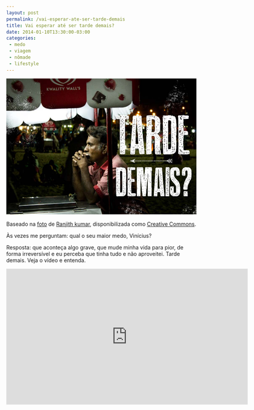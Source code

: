 ```yaml
---
layout: post
permalink: /vai-esperar-ate-ser-tarde-demais
title: Vai esperar até ser tarde demais?
date: 2014-01-10T13:30:00-03:00
categories:
 - medo
 - viagem
 - nômade
 - lifestyle
---
```

<div class="center">
  <img src="/images/tarde-demais.jpg" height="360" width="640">
  <p>
  Baseado na <a href="http://500px.com/photo/29026737">foto</a> de <a href="http://500px.com/mysticpixels">Ranjith kumar</a>, disponibilizada como <a href="http://creativecommons.org/licenses/by/3.0/br/">Creative Commons</a>.
  </p>
</div>

Às vezes me perguntam: qual o seu maior medo, Vinícius? 

Resposta: que aconteça algo grave, que mude minha vida para pior, de forma irreversível e eu perceba que tinha tudo e não aproveitei. Tarde demais. Veja o vídeo e entenda.

<div class="center">
<iframe width="640" height="360" src="http://www.youtube.com/embed/Zyzcosdan8I" frameborder="0" allowfullscreen></iframe>
</div>
